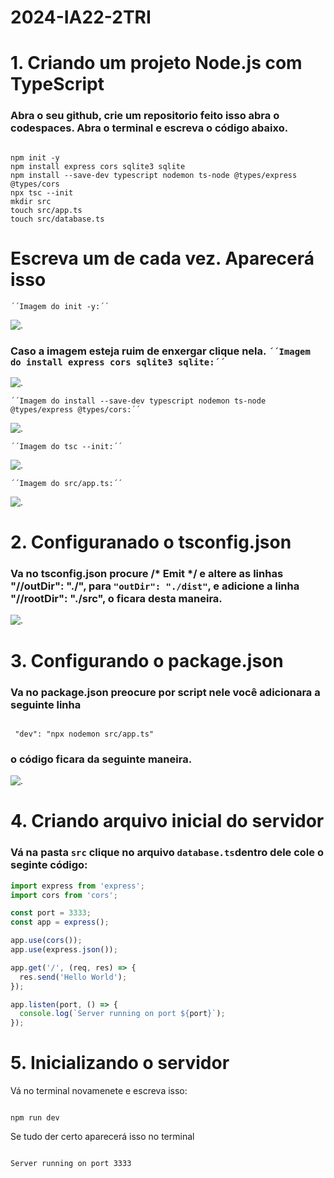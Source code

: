 # 2024-IA22-2TRI

# 1. **Criando um projeto Node.js com TypeScript** #

### Abra o seu github, crie um repositorio feito isso abra o codespaces. Abra o terminal e escreva o código abaixo. ###

```

npm init -y
npm install express cors sqlite3 sqlite
npm install --save-dev typescript nodemon ts-node @types/express @types/cors
npx tsc --init
mkdir src
touch src/app.ts
touch src/database.ts
````


# Escreva um de cada vez. Aparecerá isso  

``´´Imagem do init -y:´´``

![.](./img/CapturarINIT.png)

### **Caso a imagem esteja ruim de enxergar clique nela.** ``´´Imagem do install express cors sqlite3 sqlite:´´`` 

 ![.](./img/CapturarINSTALL.png) 

``´´Imagem do install --save-dev typescript nodemon ts-node @types/express @types/cors:´´`` 

![.](./img/CapturarINSTALLSAVE.png)

``´´Imagem do tsc --init:´´``

![.](./img/CapturarTSC.png)

``´´Imagem do src/app.ts:´´``

![.](./img/CapturarSRC.png)

# **2. Configuranado o tsconfig.json** #

###  Va no tsconfig.json procure /* Emit */ e altere as linhas "//outDir": "./", para ``"outDir": "./dist"``, e adicione a linha "//rootDir": "./src", o ficara desta maneira.  ###

![.](./img/CapturarEmit.png)

# **3. Configurando o package.json** #

### Va no package.json preocure por script nele você adicionara a seguinte linha ###

````

 "dev": "npx nodemon src/app.ts"

````

### o código ficara da seguinte maneira. ###

 ![.](./img/Capturarscript.png)

# 4. **Criando arquivo inicial do servidor** #

### Vá na pasta ``src`` clique no arquivo ``database.ts``dentro dele cole o seginte código: ###

```typescript
import express from 'express';
import cors from 'cors';

const port = 3333;
const app = express();

app.use(cors());
app.use(express.json());

app.get('/', (req, res) => {
  res.send('Hello World');
});

app.listen(port, () => {
  console.log(`Server running on port ${port}`); 
}); 
```

# **5. Inicializando o servidor** #

Vá no terminal novamenete e escreva isso: 

````

npm run dev

````

Se tudo der certo aparecerá isso no terminal

````

Server running on port 3333

````